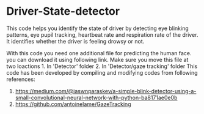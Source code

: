 # Driver-State-detector
This code helps you identify the state of driver by detecting eye blinking patterns, eye pupil tracking, heartbeat rate and respiration rate of the driver. It identifies whether the driver is feeling drowsy or not.

With this code you need one additional file for predicting the human face.
you can download it using following link.
Make sure you move this file at two loactions
    1. In 'Detector' folder
    2. In 'Detector/gaze tracking' folder
This code has been developed by compiling and modifying codes from following references:
1. https://medium.com/@iaswnparaskev/a-simple-blink-detector-using-a-small-convolutional-neural-network-with-python-ba8171ae0e0b
2. https://github.com/antoinelame/GazeTracking
    

